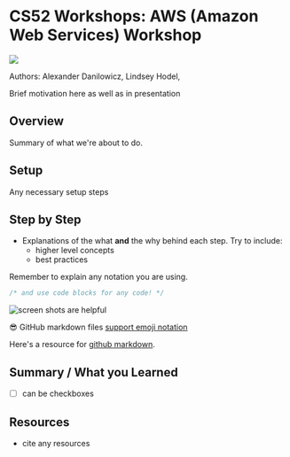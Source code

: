 

# CS52 Workshops:  AWS (Amazon Web Services) Workshop

![](https://static1.squarespace.com/static/599bfc6803596ef973b3fade/t/5adde270575d1f40f9b86b12/1524490877466/Amazon+Web+Serives)

Authors: Alexander Danilowicz, Lindsey Hodel, 

Brief motivation here as well as in presentation

## Overview

Summary of what we're about to do.

## Setup

Any necessary setup steps

## Step by Step

* Explanations of the what **and** the why behind each step. Try to include:
  * higher level concepts
  * best practices

Remember to explain any notation you are using.

```javascript
/* and use code blocks for any code! */
```

![screen shots are helpful](img/screenshot.png)

:sunglasses: GitHub markdown files [support emoji notation](http://www.emoji-cheat-sheet.com/)

Here's a resource for [github markdown](https://guides.github.com/features/mastering-markdown/).


## Summary / What you Learned

* [ ] can be checkboxes

## Resources

* cite any resources
